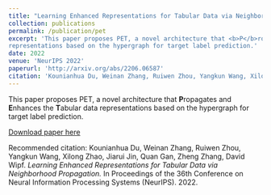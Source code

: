 ```yaml
---
title: "Learning Enhanced Representations for Tabular Data via Neighborhood Propagation"
collection: publications
permalink: /publication/pet
excerpt: 'This paper proposes PET, a novel architecture that <b>P</b>ropagates and <b>E</b>nhances the <b>T</b>abular data
representations based on the hypergraph for target label prediction.'
date: 2022
venue: 'NeurIPS 2022'
paperurl: 'http://arxiv.org/abs/2206.06587'
citation: 'Kounianhua Du, Weinan Zhang, Ruiwen Zhou, Yangkun Wang, Xilong Zhao, Jiarui Jin, Quan Gan, Zheng Zhang, David Wipf. Learning Enhanced Representations for Tabular Data via Neighborhood Propagation. In Proceedings of the 36th Conference on Neural Information Processing Systems (NeurIPS). 2022.'
---
```

This paper proposes PET, a novel architecture that <b>P</b>ropagates and <b>E</b>nhances the <b>T</b>abular data
representations based on the hypergraph for target label prediction.

[Download paper here](http://academicpages.github.io/files/pet.pdf)

Recommended citation: Kounianhua Du, Weinan Zhang, Ruiwen Zhou, Yangkun Wang, Xilong Zhao, Jiarui Jin, Quan Gan, Zheng Zhang, David Wipf. <i>Learning Enhanced Representations for Tabular Data via Neighborhood Propagation.</i> In Proceedings of the 36th Conference on Neural Information Processing Systems (NeurIPS). 2022.
